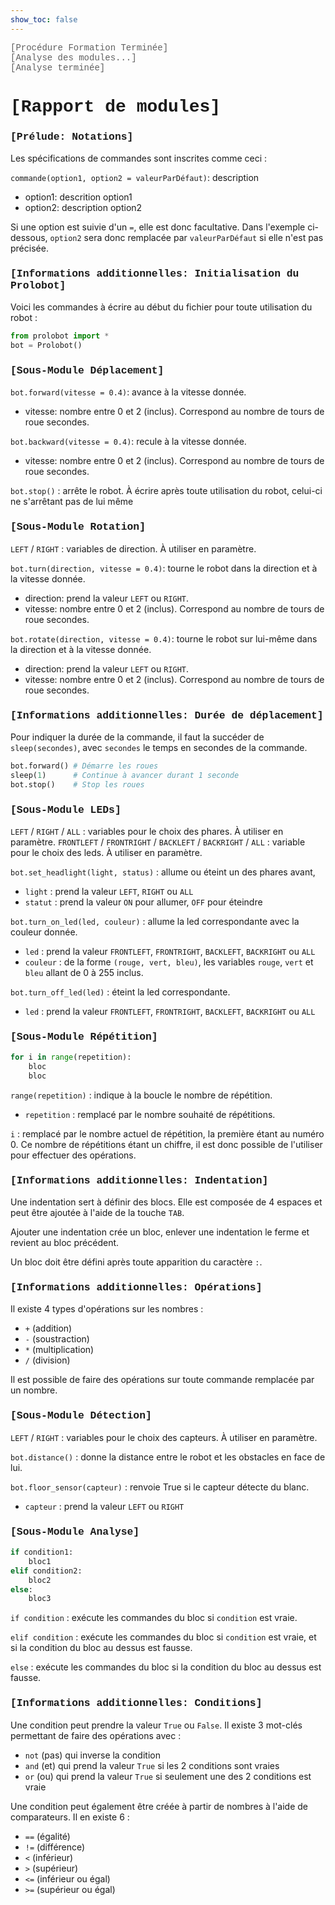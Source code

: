 ```yaml
---
show_toc: false
---
```


<span style="font-family: Courier; color: #606060;">[Procédure Formation Terminée]</span>  
<span style="font-family: Courier; color: #606060;">[Analyse des modules...]</span>  
<span style="font-family: Courier; color: #606060;">[Analyse terminée]</span>  
# <span style="font-family: Courier;">[Rapport de modules]</span>  

### <span style="font-family: Courier;">[Prélude: Notations]</span>

Les spécifications de commandes sont inscrites comme ceci :

`commande(option1, option2 = valeurParDéfaut)`: description
- option1: descrition option1
- option2: description option2

Si une option est suivie d'un `=`, elle est donc facultative. Dans l'exemple
ci-dessous, `option2` sera donc remplacée par `valeurParDéfaut` si elle n'est
pas précisée.

### <span style="font-family: Courier;">[Informations additionnelles: Initialisation du Prolobot]</span>

Voici les commandes à écrire au début du fichier pour toute utilisation du robot :

```py
from prolobot import *
bot = Prolobot()
```

### <span style="font-family: Courier;">[Sous-Module Déplacement]</span>

`bot.forward(vitesse = 0.4)`: avance à la vitesse donnée.
- vitesse: nombre entre 0 et 2 (inclus). Correspond au nombre de tours de roue
    secondes.

`bot.backward(vitesse = 0.4)`: recule à la vitesse donnée.
- vitesse: nombre entre 0 et 2 (inclus). Correspond au nombre de tours de roue
    secondes.

`bot.stop()` : arrête le robot. À écrire après toute utilisation du robot, celui-ci
ne s'arrêtant pas de lui même

### <span style="font-family: Courier;">[Sous-Module Rotation]</span>

`LEFT` / `RIGHT` : variables de direction. À utiliser en paramètre.

`bot.turn(direction, vitesse = 0.4)`: tourne le robot dans la direction et à la vitesse donnée.
- direction: prend la valeur `LEFT` ou `RIGHT`.
- vitesse: nombre entre 0 et 2 (inclus). Correspond au nombre de tours de roue
    secondes.

`bot.rotate(direction, vitesse = 0.4)`: tourne le robot sur lui-même dans la direction
et à la vitesse donnée.
- direction: prend la valeur `LEFT` ou `RIGHT`.
- vitesse: nombre entre 0 et 2 (inclus). Correspond au nombre de tours de roue
    secondes.

### <span style="font-family: Courier;">[Informations additionnelles: Durée de déplacement]</span>

Pour indiquer la durée de la commande, il faut la succéder de `sleep(secondes)`,
avec `secondes` le temps en secondes de la commande.

```py
bot.forward() # Démarre les roues
sleep(1)      # Continue à avancer durant 1 seconde
bot.stop()    # Stop les roues
```

### <span style="font-family: Courier;">[Sous-Module LEDs]</span>

`LEFT` / `RIGHT` / `ALL` : variables pour le choix des phares. À utiliser en paramètre.
`FRONTLEFT` / `FRONTRIGHT` / `BACKLEFT` / `BACKRIGHT` / `ALL` : variable pour le choix des leds.
À utiliser en paramètre.

`bot.set_headlight(light, status)` : allume ou éteint un des phares avant,
- `light` : prend la valeur `LEFT`, `RIGHT` ou `ALL`
- `statut` : prend la valeur `ON` pour allumer, `OFF` pour éteindre

`bot.turn_on_led(led, couleur)` : allume la led correspondante avec la couleur donnée.
- `led` : prend la valeur `FRONTLEFT`, `FRONTRIGHT`, `BACKLEFT`, `BACKRIGHT` ou `ALL`
- `couleur` : de la forme `(rouge, vert, bleu)`, les variables `rouge`, `vert` et `bleu`
    allant de 0 à 255 inclus.

`bot.turn_off_led(led)` : éteint la led correspondante.
- `led` : prend la valeur `FRONTLEFT`, `FRONTRIGHT`, `BACKLEFT`, `BACKRIGHT` ou `ALL`

### <span style="font-family: Courier;">[Sous-Module Répétition]</span>

```py
for i in range(repetition):
    bloc
    bloc
```

`range(repetition)` : indique à la boucle le nombre de répétition.
- `repetition` : remplacé par le nombre souhaité de répétitions.

`i` : remplacé par le nombre actuel de répétition, la première étant au numéro 0.
Ce nombre de répétitions étant un chiffre, il est donc possible de l'utiliser
pour effectuer des opérations.

### <span style="font-family: Courier;">[Informations additionnelles: Indentation]</span>

Une indentation sert à définir des blocs. Elle est composée de 4 espaces et peut
être ajoutée à l'aide de la touche `TAB`.

Ajouter une indentation crée un bloc, enlever une indentation le ferme et revient
au bloc précédent.

Un bloc doit être défini après toute apparition du caractère `:`.

### <span style="font-family: Courier;">[Informations additionnelles: Opérations]</span>

Il existe 4 types d'opérations sur les nombres :
- `+` (addition)
- `-` (soustraction)
- `*` (multiplication)
- `/` (division)

Il est possible de faire des opérations sur toute commande remplacée par un nombre.

### <span style="font-family: Courier;">[Sous-Module Détection]</span>

`LEFT` / `RIGHT` : variables pour le choix des capteurs. À utiliser en paramètre.

`bot.distance()` : donne la distance entre le robot et les obstacles en face de lui.

`bot.floor_sensor(capteur)` : renvoie True si le capteur détecte du blanc.
- `capteur` : prend la valeur `LEFT` ou `RIGHT`

### <span style="font-family: Courier;">[Sous-Module Analyse]</span>

```py
if condition1:
    bloc1
elif condition2:
    bloc2
else:
    bloc3
```

`if condition` : exécute les commandes du bloc si `condition` est vraie.

`elif condition` : exécute les commandes du bloc si `condition` est vraie, et
si la condition du bloc au dessus est fausse.

`else` : exécute les commandes du bloc si la condition du bloc au dessus est fausse.

### <span style="font-family: Courier;">[Informations additionnelles: Conditions]</span>

Une condition peut prendre la valeur `True` ou `False`. Il existe 3 mot-clés
permettant de faire des opérations avec :

- `not` (pas) qui inverse la condition
- `and` (et) qui prend la valeur `True` si les 2 conditions sont vraies
- `or` (ou) qui prend la valeur `True` si seulement une des 2 conditions est vraie

Une condition peut également être créée à partir de nombres à l'aide de comparateurs.
Il en existe 6 :

- `==` (égalité)
- `!=` (différence)
- `<` (inférieur)
- `>` (supérieur)
- `<=` (inférieur ou égal)
- `>=` (supérieur ou égal)
